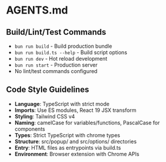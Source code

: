 # AGENTS.md

## Build/Lint/Test Commands
- `bun run build` - Build production bundle
- `bun run build.ts --help` - Build script options
- `bun run dev` - Hot reload development
- `bun run start` - Production server
- No lint/test commands configured

## Code Style Guidelines
- **Language**: TypeScript with strict mode
- **Imports**: Use ES modules, React 19 JSX transform
- **Styling**: Tailwind CSS v4
- **Naming**: camelCase for variables/functions, PascalCase for components
- **Types**: Strict TypeScript with chrome types
- **Structure**: src/popup/ and src/options/ directories
- **Entry**: HTML files as entrypoints via build.ts
- **Environment**: Browser extension with Chrome APIs